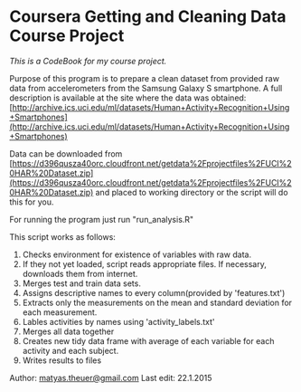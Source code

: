 Coursera Getting and Cleaning Data Course Project
=================================================

*This is a CodeBook for my course project.* 

Purpose of this program is to prepare a clean dataset from provided raw data from accelerometers from the Samsung Galaxy S smartphone. A full description is available at the site where the data was obtained: 
[http://archive.ics.uci.edu/ml/datasets/Human+Activity+Recognition+Using+Smartphones](http://archive.ics.uci.edu/ml/datasets/Human+Activity+Recognition+Using+Smartphones)
 
Data can be downloaded from [https://d396qusza40orc.cloudfront.net/getdata%2Fprojectfiles%2FUCI%20HAR%20Dataset.zip](https://d396qusza40orc.cloudfront.net/getdata%2Fprojectfiles%2FUCI%20HAR%20Dataset.zip) and placed to working directory or the script will do this for you.

For running the program just run "run_analysis.R"
  
This script works as follows: 
 1. Checks environment for existence of variables with raw data.
 2. If they not yet loaded, script reads appropriate files. If necessary, downloads them from internet.
 3. Merges test and train data sets.
 4. Assigns descriptive names to every column(provided by 'features.txt')
 5. Extracts only the measurements on the mean and standard deviation for each measurement.
 5. Lables activities by names using 'activity_labels.txt' 
 6. Merges all data together
 7. Creates new tidy data frame with average of each variable for each activity and each subject.
 8. Writes results to files



Author:         matyas.theuer@gmail.com 
Last edit:      22.1.2015      